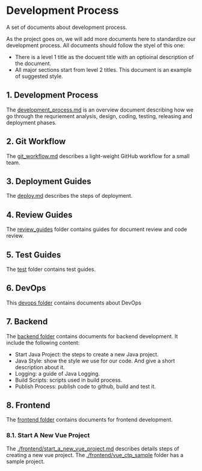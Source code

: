 # Development Process
A set of documents about development process. 

As the project goes on, we will add more documents here to standardize our development process. All documents should follow the styel of this one: 
* There is a level 1 title as the docuent title with an optioinal description of the document. 
* All major sections start from level 2 titles. 
This document is an example of suggested style. 

## 1. Development Process
The [development_process.md](./development_process.md) is an overview document describing how we go through the requriement analysis, design, coding, testing, releasing and deployment phases. 

## 2. Git Workflow
The [git_workflow.md](./git_workflow.md) describes a light-weight GitHub workflow for a small team.  

## 3. Deployment Guides
The [deploy.md](./deply.md) describes the steps of deployment. 

## 4. Review Guides
The [review_guides](./review_guides/) folder contains guides for document review and code review. 

## 5. Test Guides
The [test](./test) folder contains test guides. 

## 6.  DevOps
This [devops folder](./devops) contains documents about DevOps

## 7. Backend
The [backend folder](./backend) contains documents for backend development. It include the following content: 
* Start Java Project: the steps to create a new Java project.
* Java Style: show the style we use for our code. And give a short description about it.
* Logging: a guide of Java Logging. 
* Build Scripts: scripts used in build process. 
* Publish Process: publish code to github, build and test it. 

## 8. Frontend
The [frontend folder](./frontend) contains documents for frontend development. 

### 8.1. Start A New Vue Project
The [./frontend/start_a_new_vue_project.md](./frontend/start_a_new_vue_project.md) describes details steps of creating a new vue project. The [./frontend/vue_ctp_sample](./frontend/vue_ctp_sample) folder has a sample project. 

